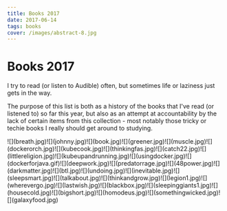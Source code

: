 ```yaml
---
title: Books 2017
date: 2017-06-14
tags: books
cover: /images/abstract-8.jpg
---
```


# Books 2017

I try to read (or listen to Audible) often, but sometimes life or laziness just gets in the way.

The purpose of this list is both as a history of the books that I've read (or listened to) so far this year, but also as an attempt at accountability  by the lack of certain items from this collection - most notably those tricky or techie books I really should get around to studying.
<div class="books">
![](breath.jpg)![](johnny.jpg)![](book.jpg)![](greener.jpg)![](muscle.jpg)![](dockerorch.jpg)![](kubecook.jpg)![](thinkingfas.jpg)![](catch22.jpg)![](littlereligion.jpg)![](kubeupandrunning.jpg)![](usingdocker.jpg)![](dockerforjava.gif)![](deepwork.jpg)![](predatorrage.jpg)![](48power.jpg)![](darkmatter.jpg)![](btl.jpg)![](undoing.jpg)![](inevitable.jpg)![](sleepsmart.jpg)![](talkabout.jpg)![](thinkandgrow.jpg)![](legion1.jpg)![](wherevergo.jpg)![](lastwish.jpg)![](blackbox.jpg)![](sleepinggiants1.jpg)![](housecold.jpg)![](bigshort.jpg)![](homodeus.jpg)![](somethingwicked.jpg)![](galaxyfood.jpg)
</div>

